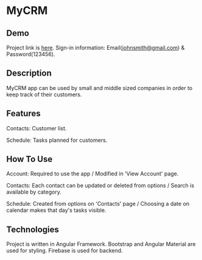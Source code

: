 # MyCRM

## Demo

Project link is [here](https://my-crm-cc001.web.app).
Sign-in information: Email(johnsmith@gmail.com) & Password(123456).

## Description

MyCRM app can be used by small and middle sized companies in order to keep track of their customers.

## Features

Contacts: Customer list.

Schedule: Tasks planned for customers.

## How To Use

Account: Required to use the app / Modified in 'View Account' page.

Contacts: Each contact can be updated or deleted from options / Search is available by category.

Schedule: Created from options on 'Contacts' page / Choosing a date on calendar makes that day's tasks visible.

## Technologies

Project is written in Angular Framework. Bootstrap and Angular Material are used for styling. Firebase is used for backend.